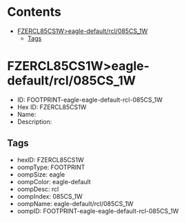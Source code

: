 



Contents
========

* [FZERCL85CS1W>eagle-default/rcl/085CS_1W](#fzercl85cs1weagle-defaultrcl085cs_1w)
	* [Tags](#tags)

# FZERCL85CS1W>eagle-default/rcl/085CS_1W

- ID: FOOTPRINT-eagle-eagle-default-rcl-085CS_1W
- Hex ID: FZERCL85CS1W
- Name: 
- Description: 

## Tags

- hexID: FZERCL85CS1W
- oompType: FOOTPRINT
- oompSize: eagle
- oompColor: eagle-default
- oompDesc: rcl
- oompIndex: 085CS_1W
- oompName: eagle-default/rcl/085CS_1W
- oompID: FOOTPRINT-eagle-eagle-default-rcl-085CS_1W
